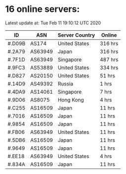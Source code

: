 # 16 online servers:

Latest update at: Tue Feb 11 19:10:12 UTC 2020

| ID | ASN | Server Country | Online |
| -- | --- | -------------- | ------ |
| #.D09B | AS174 | United States | 316 hrs |
| #.2A79 | AS63949 | Japan | 316 hrs |
| #.7F1D | AS63949 | Singapore | 487 hrs |
| #.9FC3 | AS53889 | United States | 334 hrs |
| #.D827 | AS20150 | United States | 51 hrs |
| #.14D9 | AS49392 | Russia | 1 hrs |
| #.4DA9 | AS14061 | Singapore | 7 hrs |
| #.9D06 | AS8075 | Hong Kong | 4 hrs |
| #.C255 | AS16509 | Japan | 11 hrs |
| #.7016 | AS16509 | Japan | 11 hrs |
| #.9854 | AS16509 | Japan | 11 hrs |
| #.FB06 | AS63949 | United States | 11 hrs |
| #.5DB6 | AS16509 | Japan | 11 hrs |
| #.9649 | AS16509 | Japan | 11 hrs |
| #.EE18 | AS63949 | United States | 4 hrs |
| #.834A | AS16509 | Japan | 11 hrs |

